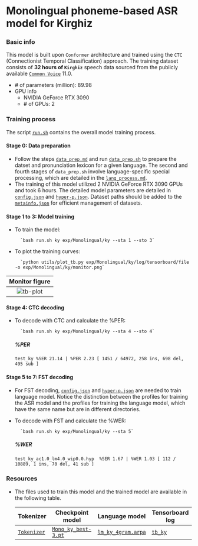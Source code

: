 # Monolingual phoneme-based ASR model for Kirghiz
### Basic info

This model is built upon `Conformer` architecture and trained using the `CTC` (Connectionist Temporal Classification) approach. The training dataset consists of __32 hours of `Kirghiz`__ speech data sourced from the publicly available [`Common Voice`](https://commonvoice.mozilla.org/) 11.0.

* \# of parameters (million): 89.98
* GPU info 
  * NVIDIA GeForce RTX 3090
  * \# of GPUs: 2

### Training process

The script [`run.sh`](../../../run.sh) contains the overall model training process.

#### Stage 0: Data preparation
* Follow the steps [`data_prep.md`](../../../local/data_prep.md) and run [`data_prep.sh`](../../../local/data_prep.sh) to prepare the datset and pronunciation lexicon for a given language. The second and fourth stages of `data_prep.sh` involve language-specific special processing, which are detailed in the [`lang_process.md`](../../../lang-process/ky/lang_process.md). 
* The training of this model utilized 2 NVIDIA GeForce RTX 3090 GPUs and took 6 hours. The detailed model parameters are detailed in [`config.json`](config.json) and [`hyper-p.json`](hyper-p.json). Dataset paths should be added to the [`metainfo.json`](../../../data/metainfo.json) for efficient management of datasets.

#### Stage 1 to 3: Model training
* To train the model:

        `bash run.sh ky exp/Monolingual/ky --sta 1 --sto 3`
* To plot the training curves:

        `python utils/plot_tb.py exp/Monolingual/ky/log/tensorboard/file -o exp/Monolingual/ky/monitor.png`

|     Monitor figure    |
|:-----------------------:|
|![tb-plot](./monitor.png)|

#### Stage 4: CTC decoding
* To decode with CTC and calculate the %PER:

        `bash run.sh ky exp/Monolingual/ky --sta 4 --sto 4`

    ##### %PER
    ```
    test_ky %SER 21.14 | %PER 2.23 [ 1451 / 64972, 258 ins, 698 del, 495 sub ]

    ```

#### Stage 5 to 7: FST decoding
* For FST decoding, [`config.json`](./lm/config.json) and [`hyper-p.json`](./lm/hyper-p.json) are needed to train language model. Notice the distinction between the profiles for training the ASR model and the profiles for training the language model, which have the same name but are in different directories.
* To decode with FST and calculate the %WER:

        `bash run.sh ky exp/Monolingual/ky --sta 5`

    ##### %WER
    ```
    test_ky_ac1.0_lm4.0_wip0.0.hyp  %SER 1.67 | %WER 1.03 [ 112 / 10889, 1 ins, 70 del, 41 sub ]

    ```
### Resources
* The files used to train this model and the trained model are available in the following table. 

    | Tokenizer | Checkpoint model | Language model | Tensorboard log |
    | ----------- | ----------- | ----------- | ----------- |
    | [`Tokenizer`](http://cat-ckpt.oss-cn-beijing.aliyuncs.com/cat-multilingual/cv-lang10/dict/ky/tokenizer.tknz?OSSAccessKeyId=LTAI5tF9KeigLW4UoLbK9vnJ&Expires=2064644869&Signature=oRpR2x6jCvWxAWkG5eRCy%2BfOZo8%3D) | [`Mono_ky_best-3.pt`](https://cat-ckpt.oss-cn-beijing.aliyuncs.com/cat-multilingual/cv-lang10/exp/ky/Mono_ky_best-3.pt) | [`lm_ky_4gram.arpa`](https://cat-ckpt.oss-cn-beijing.aliyuncs.com/cat-multilingual/cv-lang10/exp/ky/lm_ky_4gram.arpa) | [`tb_ky`](https://cat-ckpt.oss-cn-beijing.aliyuncs.com/cat-multilingual/cv-lang10/exp/ky/tb_log_ky.tar.gz) |